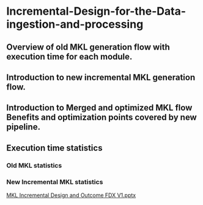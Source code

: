 # Incremental-Design-for-the-Data-ingestion-and-processing
## Overview of old MKL generation flow with execution time for each module.  
## Introduction to new incremental MKL generation flow. 
## Introduction to Merged and optimized MKL flow Benefits and optimization points covered by new pipeline. 
## Execution time statistics 
### Old MKL statistics 
### New Incremental MKL statistics
[MKL Incremental Design and Outcome FDX V1.pptx](https://github.com/shivaniRaut/Incremental-Design-for-the-Data-ingestion-and-processing/files/14302056/MKL.Incremental.Design.and.Outcome.FDX.V1.pptx)
